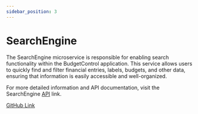 ```yaml
---
sidebar_position: 3
---
```


# SearchEngine
The SearchEngine microservice is responsible for enabling search functionality within the BudgetControl application. This service allows users to quickly find and filter financial entries, labels, budgets, and other data, ensuring that information is easily accessible and well-organized.

For more detailed information and API documentation, visit the SearchEngine [API](/api) link.

[GitHub Link](https://github.com/BudgetControl/SearchEngine)
